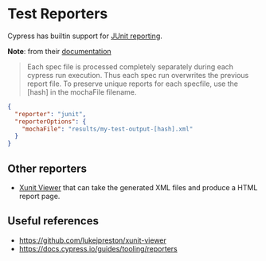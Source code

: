# Test Reporters

Cypress has builtin support for [JUnit reporting](https://docs.cypress.io/guides/tooling/reporters).

**Note**: from their [documentation](https://docs.cypress.io/guides/tooling/reporters#Reporter-Options)

> Each spec file is processed completely separately during each cypress run execution. Thus each spec run overwrites the previous report file. To preserve unique reports for each specfile, use the [hash] in the mochaFile filename.

```json
{
  "reporter": "junit",
  "reporterOptions": {
    "mochaFile": "results/my-test-output-[hash].xml"
  }
}
```

## Other reporters

* [Xunit Viewer](https://github.com/lukejpreston/xunit-viewer) that can take the generated XML files and produce a HTML report page.

## Useful references

* https://github.com/lukejpreston/xunit-viewer
* https://docs.cypress.io/guides/tooling/reporters
